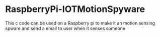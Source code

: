 # RaspberryPi-IOTMotionSpyware
This c code can be used on a Raspberry pi to make it an motion sensing spware and send a email to user when it senses someone 
